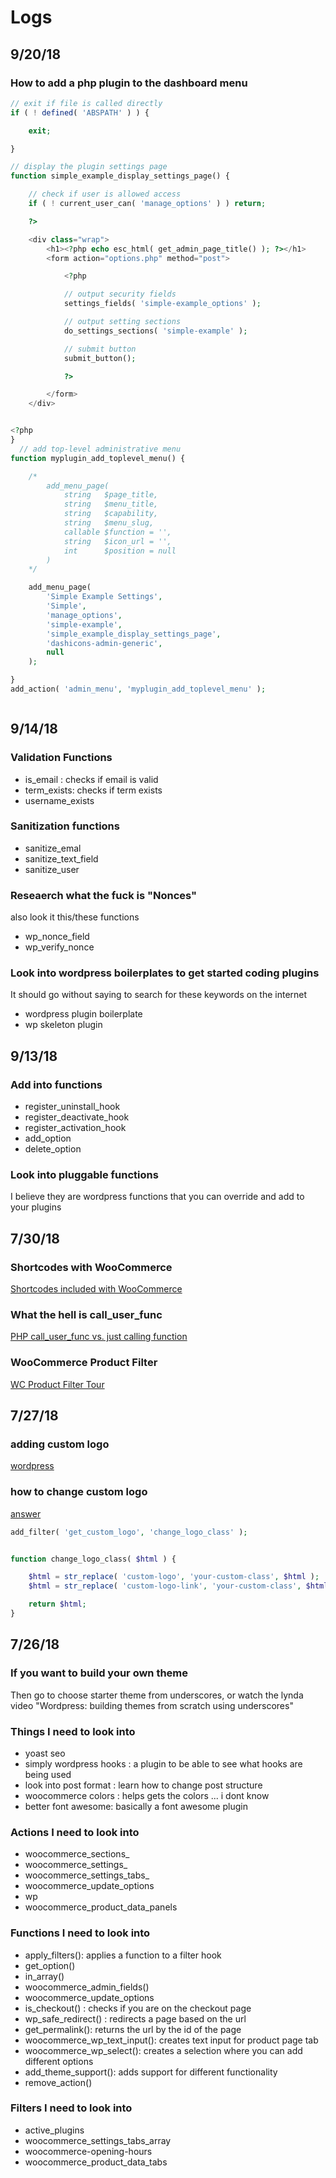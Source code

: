 # Logs

## 9/20/18

### How to add a php plugin to the dashboard menu

```php
// exit if file is called directly
if ( ! defined( 'ABSPATH' ) ) {

	exit;

}

// display the plugin settings page
function simple_example_display_settings_page() {

	// check if user is allowed access
	if ( ! current_user_can( 'manage_options' ) ) return;

	?>

	<div class="wrap">
		<h1><?php echo esc_html( get_admin_page_title() ); ?></h1>
		<form action="options.php" method="post">

			<?php

			// output security fields
			settings_fields( 'simple-example_options' );

			// output setting sections
			do_settings_sections( 'simple-example' );

			// submit button
			submit_button();

			?>

		</form>
	</div>


<?php
}
  // add top-level administrative menu
function myplugin_add_toplevel_menu() {

	/*
		add_menu_page(
			string   $page_title,
			string   $menu_title,
			string   $capability,
			string   $menu_slug,
			callable $function = '',
			string   $icon_url = '',
			int      $position = null
		)
	*/

	add_menu_page(
		'Simple Example Settings',
		'Simple',
		'manage_options',
		'simple-example',
		'simple_example_display_settings_page',
		'dashicons-admin-generic',
		null
	);

}
add_action( 'admin_menu', 'myplugin_add_toplevel_menu' );



```

## 9/14/18

### Validation Functions
- is_email : checks if email is valid
- term_exists: checks if term exists
- username_exists

### Sanitization functions
- sanitize_emal
- sanitize_text_field
- sanitize_user

### Reseaerch what the fuck is "Nonces"

also look it this/these functions
- wp_nonce_field
- wp_verify_nonce

### Look into wordpress boilerplates to get started coding plugins
It should go without saying to search for these keywords on the internet

- wordpress plugin boilerplate
- wp skeleton plugin

## 9/13/18

### Add into functions
- register_uninstall_hook
- register_deactivate_hook
- register_activation_hook
- add_option
- delete_option

### Look into pluggable functions

I believe they are wordpress functions that you can override and add to your plugins


## 7/30/18


### Shortcodes with WooCommerce

[Shortcodes included with WooCommerce](https://docs.woocommerce.com/document/woocommerce-shortcodes/)

### What the hell is call_user_func

[PHP call_user_func vs. just calling function](https://stackoverflow.com/questions/1596221/php-call-user-func-vs-just-calling-function)

### WooCommerce Product Filter  

[WC Product Filter Tour](https://www.youtube.com/watch?v=Z7My8WsG11w)

## 7/27/18

### adding custom logo

[wordpress](https://developer.wordpress.org/themes/functionality/custom-logo/)


### how to change custom logo

[answer](https://wordpress.stackexchange.com/questions/229905/how-to-add-css-class-to-custom-logo)

```php
add_filter( 'get_custom_logo', 'change_logo_class' );


function change_logo_class( $html ) {

    $html = str_replace( 'custom-logo', 'your-custom-class', $html );
    $html = str_replace( 'custom-logo-link', 'your-custom-class', $html );

    return $html;
}
```


## 7/26/18

### If you want to build your own theme

Then go to choose starter theme from underscores,
or watch the lynda video "Wordpress: building themes from scratch using underscores"

### Things I need to look into
- yoast seo
- simply wordpress hooks : a plugin to be able to see what hooks are being used
- look into post format : learn how to change post structure
- woocommerce colors : helps gets the colors ... i dont know
- better font awesome: basically  a font awesome plugin


### Actions I need to look into
- woocommerce_sections_
- woocommerce_settings_
- woocommerce_settings_tabs_
- woocommerce_update_options
- wp
- woocommerce_product_data_panels

### Functions I need to look into
- apply_filters(): applies a function to a filter hook
- get_option()
- in_array()
-  woocommerce_admin_fields()
- woocommerce_update_options
- is_checkout() : checks if you are on the checkout page
- wp_safe_redirect() : redirects a page based on the url
- get_permalink(): returns the url by the id of the page
- woocommerce_wp_text_input(): creates text input for product page tab
- woocommerce_wp_select(): creates a selection where you can add different options
- add_theme_support(): adds support for different functionality  
- remove_action()



### Filters I need to look into
- active_plugins
- woocommerce_settings_tabs_array
- woocommerce-opening-hours
- woocommerce_product_data_tabs
